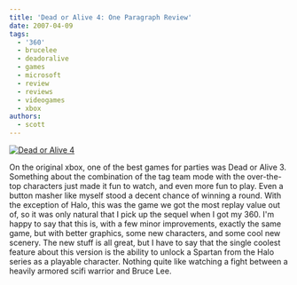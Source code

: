 ```yaml
---
title: 'Dead or Alive 4: One Paragraph Review'
date: 2007-04-09
tags:
  - '360'
  - brucelee
  - deadoralive
  - games
  - microsoft
  - review
  - reviews
  - videogames
  - xbox
authors:
  - scott
---
```


[![Dead or Alive 4](/images/327361209_45d0ac0a54_m.jpg)](http://www.flickr.com/photos/spaceninja/327361209/)

On the original xbox, one of the best games for parties was Dead or Alive 3. Something about the combination of the tag team mode with the over-the-top characters just made it fun to watch, and even more fun to play. Even a button masher like myself stood a decent chance of winning a round. With the exception of Halo, this was the game we got the most replay value out of, so it was only natural that I pick up the sequel when I got my 360. I'm happy to say that this is, with a few minor improvements, exactly the same game, but with better graphics, some new characters, and some cool new scenery. The new stuff is all great, but I have to say that the single coolest feature about this version is the ability to unlock a Spartan from the Halo series as a playable character. Nothing quite like watching a fight between a heavily armored scifi warrior and Bruce Lee.
